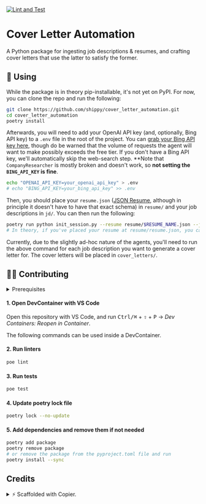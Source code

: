 [![Lint and Test](https://github.com/shippy/cover_letter_automation/actions/workflows/test.yml/badge.svg)](https://github.com/shippy/cover_letter_automation/actions)

# Cover Letter Automation

A Python package for ingesting job descriptions & resumes, and crafting cover letters that use the latter to satisfy the former.

## 🚀 Using

While the package is in theory pip-installable, it's not yet on PyPI. For now, you can clone the
repo and run the following:

```bash
git clone https://github.com/shippy/cover_letter_automation.git
cd cover_letter_automation
poetry install
```

Afterwards, you will need to add your OpenAI API key (and, optionally, Bing API key) to a `.env`
file in the root of the project. You can [grab your Bing API key here](https://www.microsoft.com/en-us/bing/apis/bing-web-search-api), though do be warned that the volume of requests the agent will want to make possibly exceeds the free tier. If you don't have
a Bing API key, we'll automatically skip the web-search step. **Note that `CompanyResearcher` is 
mostly broken and doesn't work, so **not setting the `BING_API_KEY` is fine**.

```bash
echo "OPENAI_API_KEY=your_openai_api_key" > .env
# echo "BING_API_KEY=your_bing_api_key" >> .env
```


Then, you should place your `resume.json` ([JSON Resume](https://jsonresume.org), although in
principle it doesn't have to have that exact schema) in `resume/` and your job descriptions in
`jd/`. You can then run the following:

```bash
poetry run python init_session.py --resume resume/$RESUME_NAME.json --jd jd/$JD_NAME.md
# In theory, if you've placed your resume at resume/resume.json, you can omit that argument
```

Currently, due to the slightly ad-hoc nature of the agents, you'll need to run the above command for
each job description you want to generate a cover letter for. The cover letters will be placed in
`cover_letters/`.


## 🧑‍💻 Contributing

<details>
<summary>Prerequisites</summary>

<details>
<summary>1. Install Docker</summary>

1. Go to [Docker](https://www.docker.com/get-started), download and install docker.
2. [Configure Docker to use the BuildKit build system](https://docs.docker.com/build/buildkit/#getting-started). On macOS and Windows, BuildKit is enabled by default in Docker Desktop.

</details>

<details>
<summary>2. Install VS Code</summary>

Go to [VS Code](https://code.visualstudio.com/), download and install VS Code.
</details>


</details>

#### 1. Open DevContainer with VS Code
Open this repository with VS Code, and run <kbd>Ctrl/⌘</kbd> + <kbd>⇧</kbd> + <kbd>P</kbd> → _Dev Containers: Reopen in Container_.

The following commands can be used inside a DevContainer.

#### 2. Run linters
```bash
poe lint
```

#### 3. Run tests
```bash
poe test
```

#### 4. Update poetry lock file
```bash
poetry lock --no-update
```

#### 5. Add dependencies and remove them if not needed
```bash
poetry add package
poetry remove package
# or remove the package from the pyproject.toml file and run
poetry install --sync
```

## Credits

<details>
<summary>️⚡️ Scaffolded with Copier.</summary>

See [Poetry Copier](https://github.com/lukin0110/poetry-copier/).

🛠️ [Open an issue](https://github.com/lukin0110/poetry-copier/issues/new) if you have any questions or suggestions.

See how to develop with [PyCharm or any other IDE](https://github.com/lukin0110/poetry-copier/tree/main/docs/ide.md).
</details>